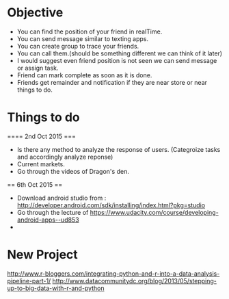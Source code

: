  Objective
============================================
* You can find the position of your friend in realTime.
* You can send message similar to texting apps.
* You can create group to trace your friends.
* You can call them.(should be something different we can think of it later)
* I would suggest even friend position is not seen we can send message or assign task.
* Friend can mark complete as soon as it is done.
* Friends get remainder and notification if they are near store or near things to do.


Things to do
==========================================
==== 2nd Oct 2015 ===
* Is there any method to analyze the response of users. (Categroize tasks and accordingly analyze reponse)
* Current markets.
* Go through the videos of Dragon's den.

== 6th Oct 2015 ==
* Download android studio from : http://developer.android.com/sdk/installing/index.html?pkg=studio
* Go through the lecture of https://www.udacity.com/course/developing-android-apps--ud853
* 
New Project
=========================================
http://www.r-bloggers.com/integrating-python-and-r-into-a-data-analysis-pipeline-part-1/
http://www.datacommunitydc.org/blog/2013/05/stepping-up-to-big-data-with-r-and-python


